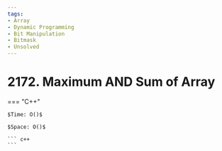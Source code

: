 ```yaml
---
tags:
- Array
- Dynamic Programming
- Bit Manipulation
- Bitmask
- Unsolved
---
```



# 2172. Maximum AND Sum of Array

=== "C++"

    $Time: O()$

    $Space: O()$

    ``` c++
    ```